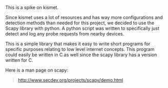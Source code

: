 This is a spike on kismet.

Since kismet uses a lot of resources and has way more configurations and detection methods than needed for this project, we decided to use the Scapy library with python. A python script was written to specifically just detect and log any probe requests from nearby devices. 

This is a simple library that makes it easy to write short programs for specific purposes relating to low level internet concepts. This program could easily be written in C as well since the scapy library has a version written for C.

Here is a man page on scapy:
> http://www.secdev.org/projects/scapy/demo.html
